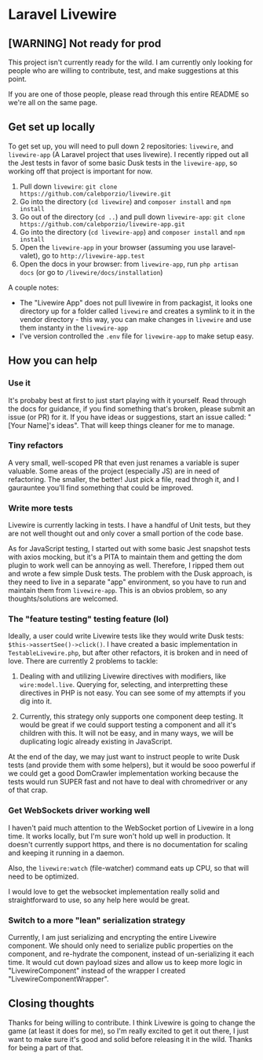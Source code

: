 # Laravel Livewire

## [WARNING] Not ready for prod

This project isn't currently ready for the wild. I am currently only looking for people who are willing to contribute, test, and make suggestions at this point.

If you are one of those people, please read through this entire README so we're all on the same page.

## Get set up locally

To get set up, you will need to pull down 2 repositories: `livewire`, and `livewire-app` (A Laravel project that uses livewire). I recently ripped out all the Jest tests in favor of some basic Dusk tests in the `livewire-app`, so working off that project is important for now.

1. Pull down `livewire`: `git clone https://github.com/calebporzio/livewire.git`
2. Go into the directory (`cd livewire`) and `composer install` and `npm install`
3. Go out of the directory (`cd ..`) and pull down `livewire-app`: `git clone https://github.com/calebporzio/livewire-app.git`
4. Go into the directory (`cd livewire-app`) and `composer install` and `npm install`
5. Open the `livewire-app` in your browser (assuming you use laravel-valet), go to `http://livewire-app.test`
6. Open the docs in your browser: from `livewire-app`, run `php artisan docs` (or go to `/livewire/docs/installation`)

A couple notes:
* The "Livewire App" does not pull livewire in from packagist, it looks one directory up for a folder called `livewire` and creates a symlink to it in the vendor directory - this way, you can make changes in `livewire` and use them instanty in the `livewire-app`
* I've version controlled the `.env` file for `livewire-app` to make setup easy.

## How you can help

### Use it
It's probaby best at first to just start playing with it yourself. Read through the docs for guidance, if you find something that's broken, please submit an issue (or PR) for it. If you have ideas or suggestions, start an issue called: "[Your Name]'s ideas". That will keep things cleaner for me to manage.

### Tiny refactors
A very small, well-scoped PR that even just renames a variable is super valuable. Some areas of the project (especially JS) are in need of refactoring. The smaller, the better! Just pick a file, read throgh it, and I gaurauntee you'll find something that could be improved.

### Write more tests
Livewire is currently lacking in tests. I have a handful of Unit tests, but they are not well thought out and only cover a small portion of the code base.

As for JavaScript testing, I started out with some basic Jest snapshot tests with axios mocking, but it's a PITA to maintain them and getting the dom plugin to work well can be annoying as well. Therefore, I ripped them out and wrote a few simple Dusk tests. The problem with the Dusk approach, is they need to live in a separate "app" environment, so you have to run and maintain them from `livewire-app`. This is an obvios problem, so any thoughts/solutions are welcomed.

### The "feature testing" testing feature (lol)
Ideally, a user could write Livewire tests like they would write Dusk tests: `$this->assertSee()->click()`. I have created a basic implementation in `TestableLivewire.php`, but after other refactors, it is broken and in need of love. There are currently 2 problems to tackle:

1) Dealing with and utilizing Livewire directives with modifiers, like `wire:model.live`. Querying for, selecting, and interpretting these directives in PHP is not easy. You can see some of my attempts if you dig into it.

2) Currently, this strategy only supports one component deep testing. It would be great if we could support testing a component and all it's children with this. It will not be easy, and in many ways, we will be duplicating logic already existing in JavaScript.

At the end of the day, we may just want to instruct people to write Dusk tests (and provide them with some helpers), but it would be sooo powerful if we could get a good DomCrawler implementation working because the tests would run SUPER fast and not have to deal with chromedriver or any of that crap.

### Get WebSockets driver working well
I haven't paid much attention to the WebSocket portion of Livewire in a long time. It works locally, but I'm sure won't hold up well in production. It doesn't currently support https, and there is no documentation for scaling and keeping it running in a daemon.

Also, the `livewire:watch` (file-watcher) command eats up CPU, so that will need to be optimized.

I would love to get the websocket implementation really solid and straightforward to use, so any help here would be great.

### Switch to a more "lean" serialization strategy
Currently, I am just serializing and encrypting the entire Livewire component. We should only need to serialize public properties on the component, and re-hydrate the component, instead of un-serializing it each time. It would cut down payload sizes and allow us to keep more logic in "LivewireComponent" instead of the wrapper I created "LivewireComponentWrapper".

## Closing thoughts
Thanks for being willing to contribute. I think Livewire is going to change the game (at least it does for me), so I'm really excited to get it out there, I just want to make sure it's good and solid before releasing it in the wild. Thanks for being a part of that.

